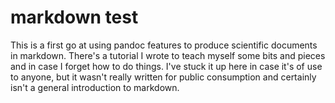 markdown test
=============

This is a first go at using pandoc features to produce scientific documents in markdown. There's a tutorial I wrote to teach myself some bits and pieces and in case I forget how to do things. I've stuck it up here in case it's of use to anyone, but it wasn't really written for public consumption and certainly isn't a general introduction to markdown.
